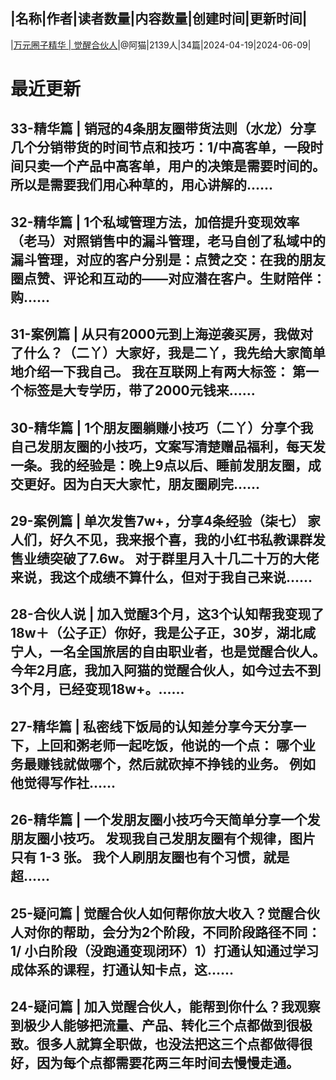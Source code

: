 |名称|作者|读者数量|内容数量|创建时间|更新时间|
---
|[万元圈子精华 | 觉醒合伙人](https://xiaobot.net/p/juexing?refer=0b133df9-27dc-423b-8101-639049001c13)|@阿猫|2139人|34篇|2024-04-19|2024-06-09|

# 最近更新
## 33-精华篇 | 销冠的4条朋友圈带货法则（水龙）分享几个分销带货的时间节点和技巧：1/中高客单，一段时间只卖一个产品中高客单，用户的决策是需要时间的。所以是需要我们用心种草的，用心讲解的......
## 32-精华篇 | 1个私域管理方法，加倍提升变现效率（老马）对照销售中的漏斗管理，老马自创了私域中的漏斗管理，对应的客户分别是：点赞之交：在我的朋友圈点赞、评论和互动的——对应潜在客户。生财陪伴：购......
## 31-案例篇 | 从只有2000元到上海逆袭买房，我做对了什么？（二丫）大家好，我是二丫，我先给大家简单地介绍一下我自己。 我在互联网上有两大标签： 第一个标签是大专学历，带了2000元钱来......
## 30-精华篇 | 1个朋友圈躺赚小技巧（二丫）分享个我自己发朋友圈的小技巧，文案写清楚赠品福利，每天发一条。我的经验是：晚上9点以后、睡前发朋友圈，成交更好。因为白天大家忙，朋友圈刷完......
## 29-案例篇 | 单次发售7w+，分享4条经验（柒七） 家人们，好久不见，我来报个喜，我的小红书私教课群发售业绩突破了7.6w。 对于群里月入十几二十万的大佬来说，我这个成绩不算什么，但对于我自己来说......
## 28-合伙人说 | 加入觉醒3个月，这3个认知帮我变现了18w＋（公子正）你好，我是公子正，30岁，湖北咸宁人，一名全国旅居的自由职业者，也是觉醒合伙人。 今年2月底，我加入阿猫的觉醒合伙人，如今过去不到3个月，已经变现18w+。......
## 27-精华篇 | 私密线下饭局的认知差分享今天分享一下，上回和粥老师一起吃饭，他说的一个点： 哪个业务最赚钱就做哪个，然后就砍掉不挣钱的业务。 例如他觉得写作社......
## 26-精华篇 | 一个发朋友圈小技巧今天简单分享一个发朋友圈小技巧。 发现我自己发朋友圈有个规律，图片只有 1-3 张。 我个人刷朋友圈也有个习惯，就是超......
## 25-疑问篇 | 觉醒合伙人如何帮你放大收入？觉醒合伙人对你的帮助，会分为2个阶段，不同阶段路径不同：1/ 小白阶段（没跑通变现闭环）1）打通认知通过学习成体系的课程，打通认知卡点，这......
## 24-疑问篇 | 加入觉醒合伙人，能帮到你什么？我观察到极少人能够把流量、产品、转化三个点都做到很极致。很多人就算全职做，也没法把这三个点都做得很好，因为每个点都需要花两三年时间去慢慢走通。 

